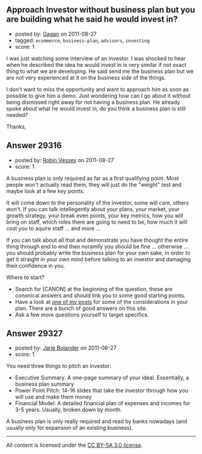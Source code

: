 ## Approach Investor without business plan but you are building what he said he would invest in?

- posted by: [Gagan](https://stackexchange.com/users/-1/12841-gagan) on 2011-08-27
- tagged: `ecommerce`, `business-plan`, `advisors`, `investing`
- score: 1

I was just watching some interview of an investor. I was shocked to hear when he described the idea he would invest in is very similar if not exact thing to what we are developing. He said send me the business plan but we are not very experienced at it on the business side of the things.

I don't want to miss the opportunity and want to approach him as soon as possible to give him a demo. Just wondering how can I go about it without being dismissed right away for not having a business plan. He already spoke about what he would invest in, do you think a business plan is still needed?

Thanks,



## Answer 29316

- posted by: [Robin Vessey](https://stackexchange.com/users/-1/984-robin-vessey) on 2011-08-27
- score: 1

<p>A business plan is only required as far as a first qualifying point. Most people won't actually read them, they will just do the "weight" test and maybe look at a few key points.</p>

<p>It will come down to the personality of the investor, some will care, others won't. If you can talk intellegently about your plans, your market, your growth strategy, your break even points, your key metrics, how you will bring on staff, which roles there are going to need to be, how much it will cost you to aquire staff ... and more ... </p>

<p>If you can talk about all that and demonstrate you have thought the entire thing through end to end then noramlly you should be fine ... otherwise ... you should probably write the business plan for your own sake, in order to get it straight in your own mind before talking to an investor and damaging their confidence in you.</p>

<p>Where to start?</p>

<ul>
<li>Search for [CANON] at the beginning of the question, these are cononical answers and should link you to some good starting points.</li>
<li>Have a look at <a href="http://answers.onstartups.com/questions/22961/why-do-startups-need-so-much-money/22964#22964">one of my posts</a> for some of the considerations in your plan. There are a bunch of good answers on this site. </li>
<li>Ask a few more questions yourself to target specifics.</li>
</ul>



## Answer 29327

- posted by: [Jarie Bolander](https://stackexchange.com/users/-1/585-jarie-bolander) on 2011-08-27
- score: 1

You need three things to pitch an investor:

* Executive Summary: A one-page summary of your ideal. Essentially, a business plan summary
* Power Point Pitch: 14-16 slides that take the investor through how you will use and make them money
* Financial Model: A detailed financial plan of expenses and incomes for 3-5 years. Usually, broken down by month.

A business plan is only really required and read by banks nowadays (and usually only for expansion of an existing business).



---

All content is licensed under the [CC BY-SA 3.0 license](https://creativecommons.org/licenses/by-sa/3.0/).
